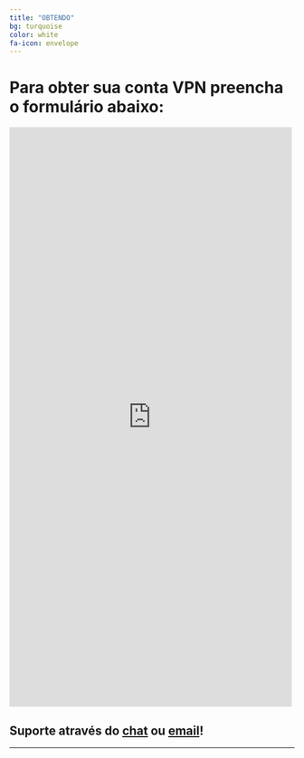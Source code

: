 ```yaml
---
title: "OBTENDO"
bg: turquoise
color: white
fa-icon: envelope
---
```


# Para obter sua conta VPN preencha o formulário abaixo:


<iframe frameborder="0" style="height:1024px;width:99%;border:none;" src='https://forms.zohopublic.com/wado/form/obtervpn/formperma/JVxJ4b8wWUUayZo9daMY_NdxWlWtWCICjX-Hxk_lCbE'></iframe>


## Suporte através do [chat](https://t.me/wallisonalves) ou [email](mailto:email@vpni2p.xyz)!

***
